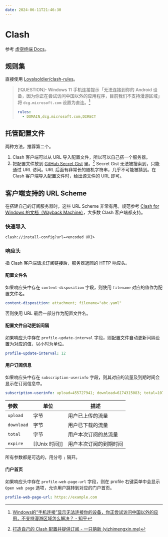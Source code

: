 ```yaml
---
date: 2024-06-11T21:46:30
---
```


# Clash

参考 [虚空终端 Docs](https://wiki.metacubex.one/)。

## 规则集

直接使用 [Loyalsoldier/clash-rules](https://github.com/Loyalsoldier/clash-rules)。

> [!QUESTION]- Windows 11 手机连接提示「无法连接到你的 Android 设备，因为你正在尝试访问中国以外的应用程序，目前我们不支持漫游区域」
> 将 `dcg.microsoft.com` 设置为直连。[^1]
>
> ``` yaml
> rules:
>   - DOMAIN,dcg.microsoft.com,DIRECT
> ```

## 托管配置文件

两种方法，推荐第二个。

1. Clash 客户端可以从 URL 导入配置文件，所以可以自己搭一个服务器。
2. 把配置文件放到 [GitHub Secret Gist](https://gist.github.com/) 里。[^2] Secret Gist 无法被搜索到，只能通过 URL 访问。URL 后面有非常长的随机字符串，几乎不可能被猜到。在 Clash 客户端导入配置文件时，给出源文件的 URL 即可。

## 客户端支持的 URL Scheme

在搭建自己的订阅服务器时，这些 URL Scheme 非常有用。规范参考 [Clash for Windows 的文档（Wayback Machine）](https://web.archive.org/web/20230930062020/https://docs.cfw.lbyczf.com/contents/urlscheme.html#%E4%B8%8B%E8%BD%BD%E9%85%8D%E7%BD%AE)，大多数 Clash 客户端都支持。

### 快速导入

``` txt
clash://install-config?url=<encoded URI>
```

### 响应头

指 Clash 客户端请求订阅链接后，服务器返回的 HTTP 响应头。

#### 配置文件名

如果响应头中存在 `content-disposition` 字段，则使用 `filename` 对应的值作为配置文件名。

``` yaml
content-disposition: attachment; filename="abc.yaml"
```

否则使用 URL 最后一部分作为配置文件名。

#### 配置文件自动更新间隔

如果响应头中存在 `profile-update-interval` 字段，则配置文件自动更新间隔设置为对应的值，以小时为单位。

``` yaml
profile-update-interval: 12
```

#### 用户订阅信息

如果响应头中存在 `subscription-userinfo` 字段，则其对应的流量及到期时间会显示在订阅信息中。

``` yaml
subscription-userinfo: upload=455727941; download=6174315083; total=1073741824000; expire=1671815872
```

| 参数         | 单位          | 描述          |
| :--------- | ----------- | ----------- |
| `upload`   | 字节          | 用户已上传的流量    |
| `download` | 字节          | 用户已下载的流量    |
| `total`    | 字节          | 用户本次订阅的总流量  |
| `expire`   | [[Unix 时间]] | 用户本次订阅的到期时间 |

所有参数都是可选的，用分号 `;` 隔开。

#### 门户首页

如果响应头中存在 `profile-web-page-url` 字段，则在 profile 右键菜单中会显示 `Open web page` 选项，允许用户跳转到对应的门户首页。

``` yaml
profile-web-page-url: https://example.com
```

[^1]: [Windows的“手机连接”显示无法连接你的设备，你正尝试访问中国以外的应用，不支持漫游区域怎么解决？ - 知乎](https://www.zhihu.com/question/570222831)
[^2]: [打造自己的 Clash 配置并提供订阅 - 一只萌新 (yizhimengxin.me)](https://yizhimengxin.me/2022/10/27/%E6%89%93%E9%80%A0%E8%87%AA%E5%B7%B1%E7%9A%84Clash%E9%85%8D%E7%BD%AE%E5%B9%B6%E6%8F%90%E4%BE%9B%E8%AE%A2%E9%98%85/)
